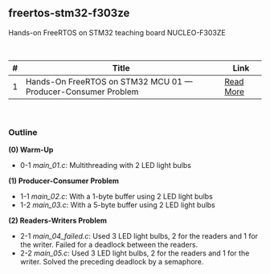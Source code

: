 ## freertos-stm32-f303ze
Hands-on FreeRTOS on STM32 teaching board NUCLEO-F303ZE

<br>

| #  | Title | Link |
|----|-------------|---------|
| 1  | Hands-On FreeRTOS on STM32 MCU 01 — Producer-Consumer Problem  | [Read More](https://yc-kuo.medium.com/hands-on-freertos-on-stm32-mcu-01-producer-consumer-problem-e3cc921e0660) |

<br>

### Outline

**(0) Warm-Up**
- 0-1 *main_01.c*: Multithreading with 2 LED light bulbs

**(1) Producer-Consumer Problem**
- 1-1 *main_02.c*: With a 1-byte buffer using 2 LED light bulbs 
- 1-2 *main_03.c*: With a 5-byte buffer using 2 LED light bulbs 

**(2) Readers-Writers Problem**
- 2-1 *main_04_failed.c*: Used 3 LED light bulbs, 2 for the readers and 1 for the writer. Failed for a deadlock between the readers.
- 2-2 *main_05.c*: Used 3 LED light bulbs, 2 for the readers and 1 for the writer. Solved the preceding deadlock by a semaphore.